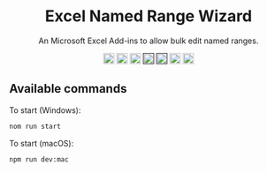 <h1 align="center">Excel Named Range Wizard</h1>
<p align="center">
    An Microsoft Excel Add-ins to allow bulk edit named ranges.
</p>

<p align="center">
    <a href="https://www.typescriptlang.org/"><img height="20" src="https://img.shields.io/badge/built_with-TypeScript-007acc.svg?logo=typescript" alt="Built with TypeScript"></a>
    <a href="https://nodejs.org/en/"><img height="20" src="https://img.shields.io/badge/Node.js-14-026e00.svg?logo=Node.js" alt="Node.js"></a>
    <a href="npmjs.com/"><img height="20" src="https://img.shields.io/badge/npm-6-c12127.svg?logo=npm" alt="npm"></a>
    <a href=""><img height="20" src="https://img.shields.io/badge/code_style-ESLint-5b5be0.svg?logo=eslint" alt="Code Style"></a>
    <a href=""><img height="20" src="https://img.shields.io/badge/conventional_commits-1.0.0-yellow.svg" alt="Conventional Commits"></a>
    <img height="20" src="https://github.com/icelam/excel-named-range-wizard/workflows/ci/badge.svg" alt="Release add-ins">
    <a href="https://github.com/icelam/excel-named-range-wizard/releases"><img height="20" src="https://img.shields.io/github/v/release/icelam/excel-named-range-wizard.svg?sort=semver&label=latest&logo=github" alt="Latest Version"></a>
</p>

## Available commands

To start (Windows):
```bash
nom run start
```


To start (macOS):
```bash
npm run dev:mac
```

